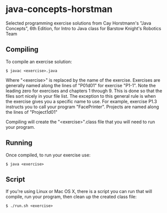 # java-concepts-horstman
Selected programming exercise solutions from Cay Horstmann's "Java Concepts", 6th Edition, for Intro to Java class for Barstow Knight's Robotics Team

## Compiling

To compile an exercise solution:

    $ javac <exercise>.java

Where "&lt;exercise&gt;" is replaced by the name of the exercise. Exercises are generally named along the lines of "P01d01" for exercise "P1-1". Note the leading zero for exercises and chapters 1 through 9. This is done so that the files sort nicely in your file list. The exception to this general rule is when the exercise gives you a specific name to use. For example, exercise P1.3 instructs you to call your program "FacePrinter".  Projects are named along the lines of "Project1d01"

Compiling will create the "&lt;exercise&gt;".class file that you will need to run your program.

## Running

Once compiled, to run your exercise use:

    $ java <exercise>

## Script

If you're using Linux or Mac OS X, there is a script you can run that will compile, run your program, then clean up the created class file:

    $ ./run.sh <exercise>

